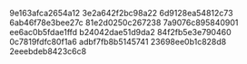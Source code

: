 9e163afca2654a12
3e2a642f2bc98a22
6d9128ea54812c73
6ab46f78e3bee27c
81e2d0250c267238
7a9076c895840901
ee6ac0b5fdae1ffd
b24042dae51d9da2
84f2fb5e3e790460
0c7819fdfc80f1a6
adbf7fb8b5145741
23698ee0b1c828d8
2eeebdeb8423c6c8
